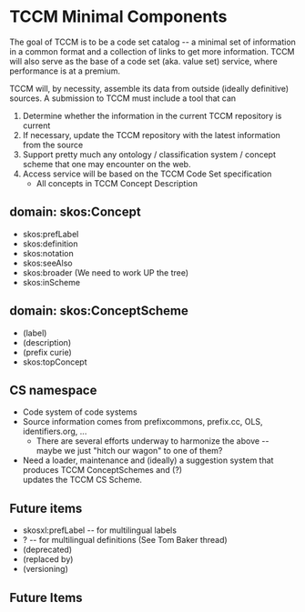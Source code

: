 # TCCM Minimal Components
The goal of TCCM is to be a code set catalog -- a minimal set of information
in a common format and a collection of links to get more information.  TCCM
will also serve as the base of a code set (aka. value set) service, where
performance is at a premium.

TCCM will, by necessity, assemble its data from outside (ideally definitive)
sources.  A submission to TCCM must include a tool that can
1. Determine whether the information in the current TCCM repository is current
2. If necessary, update the TCCM repository with the latest information from the source
3. Support pretty much any ontology / classification system / concept scheme that one
   may encounter on the web.
4. Access service will be based on the TCCM Code Set specification
   * All concepts in TCCM Concept Description


## domain: skos:Concept
* skos:prefLabel
* skos:definition
* skos:notation
* skos:seeAlso
* skos:broader   (We need to work UP the tree)
* skos:inScheme

## domain: skos:ConceptScheme
* (label)
* (description)
* (prefix curie)
* skos:topConcept

## CS namespace
* Code system of code systems
* Source information comes from prefixcommons, prefix.cc, OLS, identifiers.org, ...
  * There are several efforts underway to harmonize the above -- maybe we just "hitch our wagon" to one of them?
* Need a loader, maintenance and (ideally) a suggestion system that produces TCCM ConceptSchemes and (?)  
  updates the TCCM CS Scheme.


## Future items
* skosxl:prefLabel -- for multilingual labels
* ? -- for multilingual definitions (See Tom Baker thread)
* (deprecated)
* (replaced by)
* (versioning)

## Future Items
